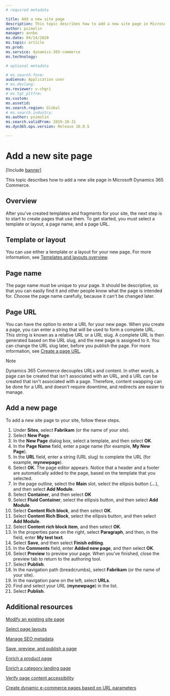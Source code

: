 ```yaml
---
# required metadata

title: Add a new site page
description: This topic describes how to add a new site page in Microsoft Dynamics 365 Commerce.
author: psimolin
manager: annbe
ms.date: 04/14/2020
ms.topic: article
ms.prod: 
ms.service: dynamics-365-commerce
ms.technology: 

# optional metadata

# ms.search.form: 
audience: Application user
# ms.devlang: 
ms.reviewer: v-chgri
# ms.tgt_pltfrm: 
ms.custom: 
ms.assetid: 
ms.search.region: Global
# ms.search.industry: 
ms.author: psimolin
ms.search.validFrom: 2019-10-31
ms.dyn365.ops.version: Release 10.0.5

---
```


# Add a new site page


[!include [banner](includes/banner.md)]

This topic describes how to add a new site page in Microsoft Dynamics 365 Commerce.

## Overview

After you've created templates and fragments for your site, the next step is to start to create pages that use them. To get started, you must select a template or layout, a page name, and a page URL.

## Template or layout

You can use either a template or a layout for your new page. For more information, see [Templates and layouts overview](templates-layouts-overview.md).

## Page name

The page name must be unique to your page. It should be descriptive, so that you can easily find it and other people know what the page is intended for. Choose the page name carefully, because it can't be changed later.

## Page URL

You can have the option to enter a URL for your new page. When you create a page, you can enter a string that will be used to form a complete URL. This string is known as a relative URL or a URL slug. A complete URL is then generated based on the URL slug, and the new page is assigned to it. You can change the URL slug later, before you publish the page. For more information, see [Create a page URL](create-page-URL.md).

> [!NOTE]
> Dynamics 365 Commerce decouples URLs and content. In other words, a page can be created that isn't associated with an URL, and a URL can be created that isn't associated with a page. Therefore, content swapping can be done for a URL and doesn't require downtime, and redirects are easier to manage.

## Add a new page

To add a new site page to your site, follow these steps.

1. Under **Sites**, select **Fabrikam** (or the name of your site).
1. Select **New Page**.
1. In the **New Page** dialog box, select a template, and then select **OK**.
1. In the **Page Name** field, enter a page name (for example, **My New Page**).
1. In the **URL** field, enter a string (URL slug) to complete the URL (for example, **mynewpage**).
1. Select **OK**. The page editor appears. Notice that a header and a footer are automatically added to the page, based on the template that you selected.
1. In the page outline, select the **Main** slot, select the ellipsis button (**...**), and then select **Add Module**.
1. Select **Container**, and then select **OK**
1. Select **Fluid Container**, select the ellipsis button, and then select **Add Module**.
1. Select **Content Rich block**, and then select **OK**.
1. Select **Content Rich Block**, select the ellipsis button, and then select **Add Module**.
1. Select **Content rich block item**, and then select **OK**.
1. In the properties pane on the right, select **Paragraph**, and then, in the field, enter **My test text**.
1. Select **Save**, and then select **Finish editing**.
1. In the **Comments** field, enter **Added new page**, and then select **OK**.
1. Select **Preview** to preview your page. When you've finished, close the preview tab to return to the authoring tool.
1. Select **Publish**.
1. In the navigation path (breadcrumbs), select **Fabrikam** (or the name of your site).
1. In the navigation pane on the left, select **URLs**.
1. Find and select your URL (**mynewpage**) in the list.
1. Select **Publish**.

## Additional resources

[Modify an existing site page](modify-existing-page.md)

[Select page layouts](select-page-layouts.md)

[Manage SEO metadata](manage-seo-metadata.md)

[Save, preview, and publish a page](save-preview-publish-page.md)

[Enrich a product page](enrich-product-page.md)

[Enrich a category landing page](enrich-category-page.md)

[Verify page content accessibility](verify-accessibility.md)

[Create dynamic e-commerce pages based on URL parameters](create-dynamic-pages.md)
